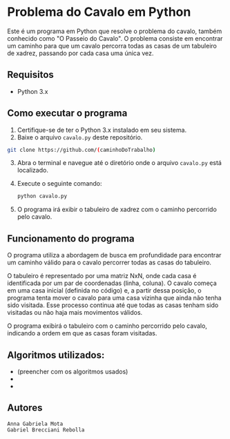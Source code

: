 # Problema do Cavalo em Python

Este é um programa em Python que resolve o problema do cavalo, também conhecido como "O Passeio do Cavalo". O problema consiste em encontrar um caminho para que um cavalo percorra todas as casas de um tabuleiro de xadrez, passando por cada casa uma única vez.

## Requisitos

- Python 3.x

## Como executar o programa

1. Certifique-se de ter o Python 3.x instalado em seu sistema.
2. Baixe o arquivo `cavalo.py` deste repositório.

```bash
git clone https://github.com/(caminhoDoTrabalho)
```

3. Abra o terminal e navegue até o diretório onde o arquivo `cavalo.py` está localizado.
4. Execute o seguinte comando:

   ```bash
   python cavalo.py
   ```

5. O programa irá exibir o tabuleiro de xadrez com o caminho percorrido pelo cavalo.

## Funcionamento do programa

O programa utiliza a abordagem de busca em profundidade para encontrar um caminho válido para o cavalo percorrer todas as casas do tabuleiro.

O tabuleiro é representado por uma matriz NxN, onde cada casa é identificada por um par de coordenadas (linha, coluna). O cavalo começa em uma casa inicial (definida no código) e, a partir dessa posição, o programa tenta mover o cavalo para uma casa vizinha que ainda não tenha sido visitada. Esse processo continua até que todas as casas tenham sido visitadas ou não haja mais movimentos válidos.

O programa exibirá o tabuleiro com o caminho percorrido pelo cavalo, indicando a ordem em que as casas foram visitadas.

## Algoritmos utilizados:

- (preencher com os algoritmos usados)
- 
- 

## Autores 
	Anna Gabriela Mota
	Gabriel Brecciani Rebolla


